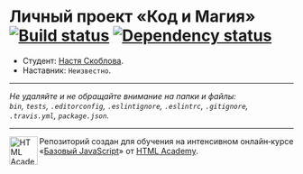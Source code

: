 # Личный проект «Код и Магия» [![Build status][travis-image]][travis-url] [![Dependency status][dependency-image]][dependency-url]

* Студент: [Настя Скоблова](https://up.htmlacademy.ru/javascript/7/user/49209).
* Наставник: `Неизвестно`.

---

_Не удаляйте и не обращайте внимание на папки и файлы:_<br>
_`bin`, `tests`, `.editorconfig`, `.eslintignore`, `.eslintrc`, `.gitignore`, `.travis.yml`, `package.json`._

---

<a href="https://htmlacademy.ru/intensive/javascript"><img align="left" width="50" height="50" title="HTML Academy" src="https://up.htmlacademy.ru/static/img/intensive/javascript/logo-for-github.svg"></a>

Репозиторий создан для обучения на интенсивном онлайн‑курсе «[Базовый JavaScript](https://htmlacademy.ru/intensive/javascript)» от [HTML Academy](https://htmlacademy.ru).

[travis-image]: https://travis-ci.org/htmlacademy-javascript/49209-code-and-magick.svg?branch=master
[travis-url]: https://travis-ci.org/htmlacademy-javascript/49209-code-and-magick
[dependency-image]: https://david-dm.org/htmlacademy-javascript/49209-code-and-magick.svg?style=flat-square
[dependency-url]: https://david-dm.org/htmlacademy-javascript/49209-code-and-magick
